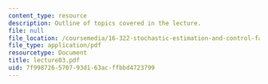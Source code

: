 ```yaml
---
content_type: resource
description: Outline of topics covered in the lecture.
file: null
file_location: /coursemedia/16-322-stochastic-estimation-and-control-fall-2004/7f998726570793d163acffbbd4723799_lecture03.pdf
file_type: application/pdf
resourcetype: Document
title: lecture03.pdf
uid: 7f998726-5707-93d1-63ac-ffbbd4723799
---
```

